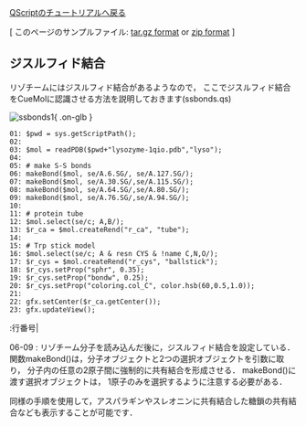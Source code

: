 [QScriptのチュートリアルへ戻る](../../../Documents/QScriptのチュートリアル/)



[
このページのサンプルファイル:
[tar.gz format](http://prdownloads.sourceforge.net/cuemol/ssbonds.tar.gz?download) or
[zip format](http://prdownloads.sourceforge.net/cuemol/ssbonds.zip?download)
]

## ジスルフィド結合

リゾチームにはジスルフィド結合があるようなので，
ここでジスルフィド結合をCueMolに認識させる方法を説明しておきます(ssbonds.qs)


![ssbonds1](../../../assets/images/Documents/QScriptのチュートリアル/StepA3/ssbonds1.png){ .on-glb }


```
01: $pwd = sys.getScriptPath();
02: 
03: $mol = readPDB($pwd+"lysozyme-1qio.pdb","lyso");
04: 
05: # make S-S bonds
06: makeBond($mol, se/A.6.SG/, se/A.127.SG/);
07: makeBond($mol, se/A.30.SG/,se/A.115.SG/);
08: makeBond($mol, se/A.64.SG/,se/A.80.SG/);
09: makeBond($mol, se/A.76.SG/,se/A.94.SG/);
10: 
11: # protein tube
12: $mol.select(se/c; A,B/);
13: $r_ca = $mol.createRend("r_ca", "tube");
14: 
15: # Trp stick model
16: $mol.select(se/c; A & resn CYS & !name C,N,O/);
17: $r_cys = $mol.createRend("r_cys", "ballstick");
18: $r_cys.setProp("sphr", 0.35);
19: $r_cys.setProp("bondw", 0.25);
20: $r_cys.setProp("coloring.col_C", color.hsb(60,0.5,1.0));
21: 
22: gfx.setCenter($r_ca.getCenter());
23: gfx.updateView();
```

:行番号|

06-09
:   リゾチーム分子を読み込んだ後に，ジスルフィド結合を設定している．
関数makeBond()は，分子オブジェクトと2つの選択オブジェクトを引数に取り，
分子内の任意の2原子間に強制的に共有結合を形成させる．
makeBond()に渡す選択オブジェクトは，
1原子のみを選択するように注意する必要がある．

同様の手順を使用して，アスパラギンやスレオニンに共有結合した糖鎖の共有結合なども表示することが可能です．